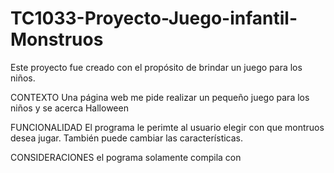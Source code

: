 # TC1033-Proyecto-Juego-infantil-Monstruos
Este proyecto fue creado con el propósito de brindar un juego para los niños.

CONTEXTO
Una página web me pide realizar un pequeño juego para los niños y se acerca Halloween

FUNCIONALIDAD
El programa le perimte al usuario elegir con que montruos desea jugar. También puede cambiar las características.

CONSIDERACIONES
el pograma solamente compila con 
